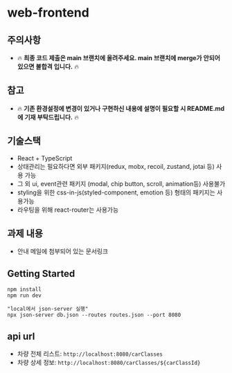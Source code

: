 # web-frontend

## 주의사항

- 🔥 **최종 코드 제출은 main 브랜치에 올려주세요. main 브랜치에 merge가 안되어 있으면 불합격 입니다.** 🔥

## 참고

- 🔥 **기존 환경설정에 변경이 있거나 구현하신 내용에 설명이 필요할 시 README.md에 기재 부탁드립니다.** 🔥

## 기술스택

- React + TypeScript
- 상태관리는 필요하다면 외부 패키지(redux, mobx, recoil, zustand, jotai 등) 사용 가능
- 그 외 ui, event관련 패키지 (modal, chip button, scroll, animation등) 사용불가
- styling을 위한 css-in-js(styled-component, emotion 등) 형태의 패키지는 사용가능
- 라우팅을 위해 react-router는 사용가능

## 과제 내용

- 안내 메일에 첨부되어 있는 문서링크

## Getting Started

```
npm install
npm run dev

"local에서 json-server 실행"
npx json-server db.json --routes routes.json --port 8080
```

## api url

- 차량 전체 리스트: `http://localhost:8080/carClasses`
- 차량 상세 정보: `http://localhost:8080/carClasses/${carClassId}`
